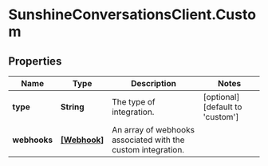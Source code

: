 # SunshineConversationsClient.Custom

## Properties

Name | Type | Description | Notes
------------ | ------------- | ------------- | -------------
**type** | **String** | The type of integration. | [optional] [default to &#39;custom&#39;]
**webhooks** | [**[Webhook]**](Webhook.md) | An array of webhooks associated with the custom integration. | 


